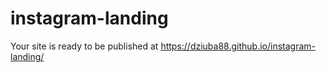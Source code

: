 # instagram-landing
Your site is ready to be published at 
https://dziuba88.github.io/instagram-landing/
